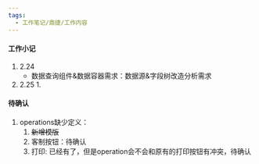 ```yaml
---
tags:
  - 工作笔记/鼎捷/工作内容
---
```

#### 工作小记
1. 2.24
	- 数据查询组件&数据容器需求：数据源&字段树改造分析需求
2. 2.25
	1. 


#### 待确认
1. operations缺少定义：
	1. ~~新增模版~~
	2. 客制按钮：待确认
	3. 打印: 已经有了，但是operation会不会和原有的打印按钮有冲突，待确认